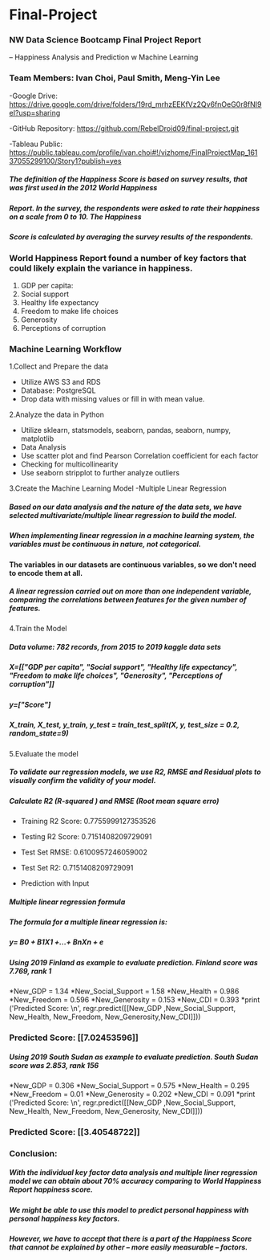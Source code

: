 # Final-Project

### NW Data Science Bootcamp Final Project Report 
– Happiness Analysis and Prediction w Machine Learning
### Team Members: Ivan Choi, Paul Smith, Meng-Yin Lee

-Google Drive: https://drive.google.com/drive/folders/19rd_mrhzEEKfVz2Qv6fnOeG0r8fNI9eI?usp=sharing

-GitHub Repository: https://github.com/RebelDroid09/final-project.git

-Tableau Public: https://public.tableau.com/profile/ivan.choi#!/vizhome/FinalProjectMap_16137055299100/Story1?publish=yes


##### The definition of the Happiness Score is based on survey results, that was first used in the 2012 World Happiness 
##### Report. In the survey, the respondents were asked to rate their happiness on a scale from 0 to 10. The Happiness 
##### Score is calculated by averaging the survey results of the respondents.

### World Happiness Report found a number of key factors that could likely explain the variance in happiness.
1.	GDP per capita:
2.	Social support 
3.	Healthy life expectancy
4.	Freedom to make life choices
5.	Generosity
6.	Perceptions of corruption

### Machine Learning Workflow

1.Collect and Prepare the data
-	Utilize AWS S3 and RDS
-	Database: PostgreSQL
-	Drop data with missing values or fill in with mean value.
	
2.Analyze the data in Python
- Utilize sklearn, statsmodels, seaborn, pandas, seaborn, numpy, matplotlib
- Data Analysis
-	Use scatter plot and find Pearson Correlation coefficient for each factor
-	Checking for multicollinearity
-	Use seaborn stripplot to further analyze outliers

3.Create the Machine Learning Model
-Multiple Linear Regression
##### Based on our data analysis and the nature of the data sets, we have selected multivariate/multiple linear regression to build the model.
##### When implementing linear regression in a machine learning system, the variables must be continuous in nature, not categorical.
#### The variables in our datasets are continuous variables, so we don't need to encode them at all.
##### A linear regression carried out on more than one independent variable, comparing the correlations between features for the given number of features.


4.Train the Model
##### Data volume: 782 records, from 2015 to 2019 kaggle data sets

##### X=[["GDP per capita", "Social support", "Healthy life expectancy", "Freedom to make life choices", "Generosity", "Perceptions of corruption"]]

##### y=["Score"]

##### X_train, X_test, y_train, y_test = train_test_split(X, y, test_size = 0.2, random_state=9)

5.Evaluate the model
##### To validate our regression models, we use R2, RMSE and Residual plots to visually confirm the validity of your model.
##### Calculate R2 (R-squared ) and RMSE (Root mean square erro)
- Training R2 Score: 0.7755999127353526
- Testing R2 Score: 0.7151408209729091
- Test Set RMSE: 0.6100957246059002
- Test Set R2: 0.7151408209729091


-  Prediction with Input
##### Multiple linear regression formula
##### The formula for a multiple linear regression is:
#####
##### y= B0 + B1X1 +...+ BnXn + e

##### Using 2019 Finland as example to evaluate prediction. Finland score was 7.769, rank 1
*New_GDP = 1.34
*New_Social_Support = 1.58
*New_Health = 0.986
*New_Freedom = 0.596
*New_Generosity = 0.153
*New_CDI = 0.393
*print ('Predicted Score: \n', regr.predict([[New_GDP ,New_Social_Support, New_Health, New_Freedom, New_Generosity,New_CDI]]))

### Predicted Score: [[7.02453596]]


##### Using 2019 South Sudan as example to evaluate prediction. South Sudan score was 2.853, rank 156

*New_GDP = 0.306
*New_Social_Support = 0.575
*New_Health = 0.295
*New_Freedom = 0.01
*New_Generosity = 0.202
*New_CDI = 0.091
*print ('Predicted Score: \n', regr.predict([[New_GDP ,New_Social_Support, New_Health, New_Freedom, New_Generosity, New_CDI]]))

### Predicted Score: [[3.40548722]]


### Conclusion:

##### With the individual key factor data analysis and multiple liner regression model we can obtain about 70% accuracy comparing to World Happiness Report happiness score.

##### We might be able to use this model to predict personal happiness with personal happiness key factors.

##### However, we have to accept that there is a part of the Happiness Score that cannot be explained by other – more easily measurable – factors.






